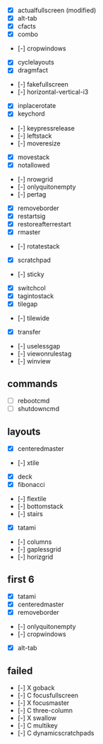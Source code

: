 - [x] actualfullscreen (modified)
- [x] alt-tab
- [x] cfacts
- [x] combo
- [-] cropwindows
- [x] cyclelayouts
- [x] dragmfact
- [-] fakefullscreen
- [-] horizontal-vertical-i3
- [x] inplacerotate
- [x] keychord
- [-] keypressrelease
- [-] leftstack
- [-] moveresize
- [x] movestack
- [x] notallowed
- [-] nrowgrid
- [-] onlyquitonempty
- [-] pertag
- [x] removeborder
- [x] restartsig
- [x] restoreafterrestart
- [x] rmaster
- [-] rotatestack
- [x] scratchpad
- [-] sticky
- [x] switchcol
- [x] tagintostack
- [x] tilegap
- [-] tilewide
- [x] transfer
- [-] uselessgap
- [-] viewonrulestag
- [-] winview

## commands
- [ ] rebootcmd
- [ ] shutdowncmd

## layouts
- [x] centeredmaster
- [-] xtile
- [x] deck
- [x] fibonacci
- [-] flextile
- [-] bottomstack
- [-] stairs
- [x] tatami
- [-] columns
- [-] gaplessgrid
- [-] horizgrid


## first 6
- [x] tatami
- [x] centeredmaster
- [x] removeborder
- [-] onlyquitonempty
- [-] cropwindows
- [x] alt-tab


## failed
- [-] X goback
- [-] C focusfullscreen
- [-] X focusmaster
- [-] C three-column
- [-] X swallow
- [-] C multikey
- [-] C dynamicscratchpads
